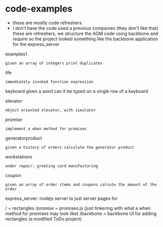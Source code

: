 # code-examples

  - these are mostly code refreshers
  - I don't have the code used a previous companies (they don't like that)
    these are refreshers, we structure the AGM code using backbone and require so the
    project looked something like the backbone application for the express_server



examples1

    given an array of integers print duplicates


iife

    immediately invoked function expression


keyboard
    given a word can it be typed on a single row of a keyboard


elevator

    object oriented elevator, with simulator


promise

    implement a when method for promises


generatorproduct

    given a history of orders calculate the generator product


workstations

    under repair: greeting card manufacturing


coupon

    given an array of order items and coupons calcute the amount of the order


express_server:  nodejs server to just server pages for 

/  = rectangles
/promise = promises.js (just tinkering with what a when method for promises may look like)
/backbone = backbone UI for adding rectangles (a modified ToDo project)
